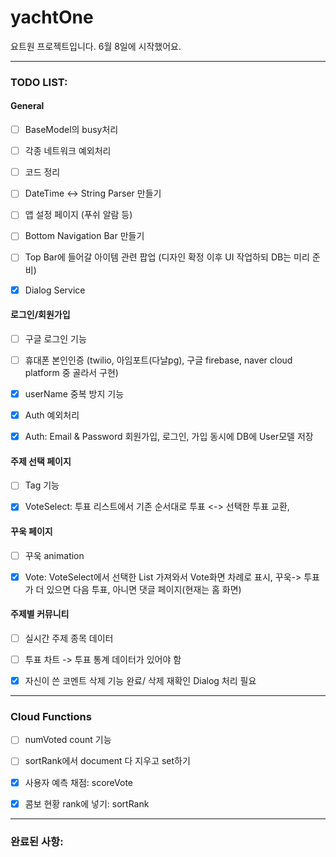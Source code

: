 # yachtOne

요트원 프로젝트입니다. 6월 8일에 시작했어요.

---

### TODO LIST:

#### General

- [ ] BaseModel의 busy처리
- [ ] 각종 네트워크 예외처리
- [ ] 코드 정리
- [ ] DateTime <-> String Parser 만들기
- [ ] 앱 설정 페이지 (푸쉬 알람 등)
- [ ] Bottom Navigation Bar 만들기
- [ ] Top Bar에 들어갈 아이템 관련 팝업 (디자인 확정 이후 UI 작업하되 DB는 미리 준비)
  

- [x] Dialog Service

#### 로그인/회원가입

- [ ] 구글 로그인 기능
- [ ] 휴대폰 본인인증 (twilio, 아임포트(다날pg), 구글 firebase, naver cloud platform 중 골라서 구현)

- [x] userName 중복 방지 기능
- [x] Auth 예외처리
- [x] Auth: Email & Password 회원가입, 로그인, 가입 동시에 DB에 User모델 저장

#### 주제 선택 페이지

- [ ] Tag 기능

- [x] VoteSelect: 투표 리스트에서 기존 순서대로 투표 <-> 선택한 투표 교환,

#### 꾸욱 페이지

- [ ] 꾸욱 animation

- [x] Vote: VoteSelect에서 선택한 List 가져와서 Vote화면 차례로 표시, 꾸욱-> 투표가 더 있으면 다음 투표, 아니면 댓글 페이지(현재는 홈 화면)

#### 주제별 커뮤니티

- [ ] 실시간 주제 종목 데이터
- [ ] 투표 차트 -> 투표 통계 데이터가 있어야 함

- [x] 자신이 쓴 코멘트 삭제 기능 완료/ 삭제 재확인 Dialog 처리 필요

---

### Cloud Functions

- [ ] numVoted count 기능
- [ ] sortRank에서 document 다 지우고 set하기

- [x] 사용자 예측 채점: scoreVote
- [x] 콤보 현황 rank에 넣기: sortRank

---

### 완료된 사항:

